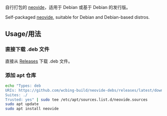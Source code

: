 自行打包的 [neovide](https://github.com/neovide/neovide)，适用于 Debian 或基于 Debian 的发行版。

Self-packaged [neovide](https://github.com/neovide/neovide), suitable for Debian and Debian-based distros.


## Usage/用法

### 直接下载 .deb 文件

直接从 [Releases](https://github.com/wcbing-build/neovide-debs/releases) 下载 .deb 文件。

### 添加 apt 仓库

```sh
echo "Types: deb
URIs: https://github.com/wcbing-build/neovide-debs/releases/latest/download/
Suites: ./
Trusted: yes" | sudo tee /etc/apt/sources.list.d/neovide.sources
sudo apt update
sudo apt install neovide
```